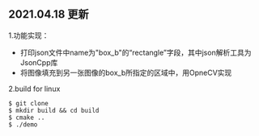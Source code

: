 

## 2021.04.18 更新

1.功能实现：
- 打印json文件中name为"box_b"的“rectangle”字段，其中json解析工具为JsonCpp库
- 将图像填充到另一张图像的box_b所指定的区域中，用OpneCV实现

2.build for linux
```
$ git clone 
$ mkdir build && cd build
$ cmake ..
$ ./demo
```
